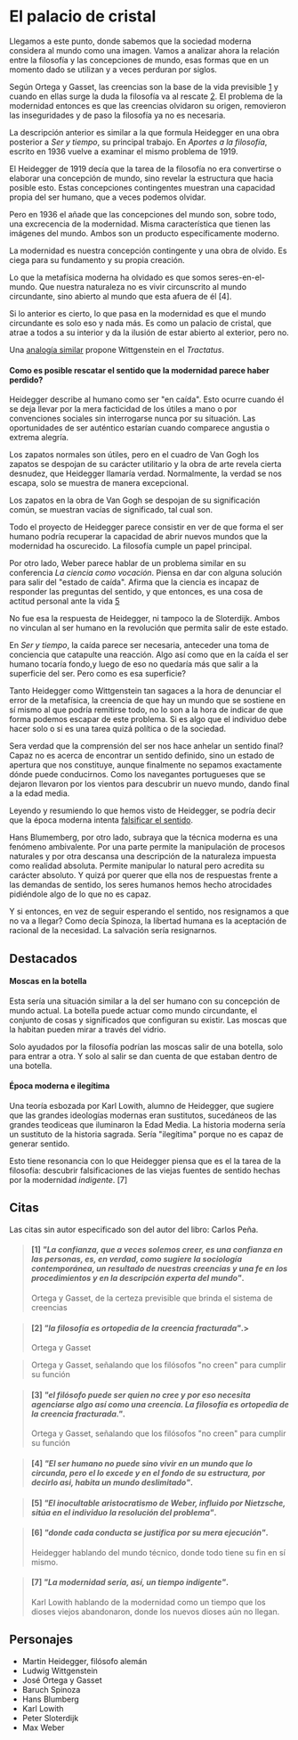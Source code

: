 # El palacio de cristal

Llegamos a este punto, donde sabemos que la sociedad moderna considera al mundo como una imagen. Vamos a analizar ahora la relación entre la filosofía y las concepciones de mundo, esas formas que en un momento dado se utilizan y a veces perduran por siglos.

Según Ortega y Gasset, las creencias son la base de la vida previsible [1]() y cuando en ellas surge la duda la filosofía va al rescate [2](). El problema de la modernidad entonces es que las creencias olvidaron su origen, removieron las inseguridades y de paso la filosofía ya no es necesaria. 

La descripción anterior es similar a la que formula Heidegger en una obra posterior a *Ser y tiempo*, su principal trabajo. En *Aportes a la filosofía*, escrito en 1936 vuelve a examinar el mismo problema de 1919. 

El Heidegger de 1919 decía que la tarea de la filosofía no era convertirse o elaborar una concepción de mundo, sino revelar la estructura que hacia posible esto. Estas concepciones contingentes muestran una capacidad propia del ser humano, que a veces podemos olvidar.

Pero en 1936 el añade que las concepciones del mundo son, sobre todo, una excrecencia de la modernidad. Misma característica que tienen las imágenes del mundo. Ambos son un producto específicamente moderno.

La modernidad es nuestra concepción contingente y una obra de olvido. Es ciega para su fundamento y su propia creación. 

Lo que la metafísica moderna ha olvidado es que somos seres-en-el-mundo. Que nuestra naturaleza no es vivir circunscrito al mundo circundante, sino abierto al mundo que esta afuera de él [4]. 

Si lo anterior es cierto, lo que pasa en la modernidad es que el mundo circundante es solo eso y nada más. Es como un palacio de cristal, que atrae a todos a su interior y da la ilusión de estar abierto al exterior, pero no. 

Una [analogía similar](#moscas-en-la-botella) propone Wittgenstein en el *Tractatus*. 

#### Como es posible rescatar el sentido que la modernidad parece haber perdido?

Heidegger describe al humano como ser "en caída". Esto ocurre cuando él se deja llevar por la mera facticidad de los útiles a mano o por convenciones sociales sin interrogarse nunca por su situación. Las oportunidades de ser auténtico estarían cuando comparece angustia o extrema alegría.

Los zapatos normales son útiles, pero en el cuadro de Van Gogh los zapatos se despojan de su carácter utilitario y la obra de arte revela cierta desnudez, que Heidegger llamaría verdad. Normalmente, la verdad se nos escapa, solo se muestra de manera excepcional.  

Los zapatos en la obra de Van Gogh se despojan de su significación común, se muestran vacías de significado, tal cual son.

Todo el proyecto de Heidegger parece consistir en ver de que forma el ser humano podría recuperar la capacidad de abrir nuevos mundos que la modernidad ha oscurecido. La filosofía cumple un papel principal. 

Por otro lado, Weber parece hablar de un problema similar en su conferencia *La ciencia como vocación*. Piensa en dar con alguna solución para salir del "estado de caída". Afirma que la ciencia es incapaz de responder las preguntas del sentido, y que entonces, es una cosa de actitud personal ante la vida [5]()

No fue esa la respuesta de Heidegger, ni tampoco la de Sloterdijk. Ambos no vinculan al ser humano en la revolución que permita salir de este estado. 

En *Ser y tiempo*, la caída parece ser necesaria, anteceder una toma de conciencia que catapulte una reacción. Algo así como que en la caída el ser humano tocaría fondo,y luego de eso no quedaría más que salir a la superficie del ser. Pero como es esa superficie? 
  
Tanto Heidegger como Wittgenstein tan sagaces a la hora de denunciar el error de la metafísica, la creencia de que hay un mundo que se sostiene en sí mismo al que podría remitirse todo, no lo son a la hora de indicar de que forma podemos escapar de este problema. Si es algo que el individuo debe hacer solo o si es una tarea quizá política o de la sociedad. 

Sera verdad que la comprensión del ser nos hace anhelar un sentido final? Capaz no es acerca de encontrar un sentido definido, sino un estado de apertura que nos constituye, aunque finalmente no sepamos exactamente dónde puede conducirnos. Como los navegantes portugueses que se dejaron llevaron por los vientos para descubrir un nuevo mundo, dando final a la edad media. 

Leyendo y resumiendo lo que hemos visto de Heidegger, se podría decir que la época moderna intenta [falsificar el sentido](#época-moderna-e-ilegítima).

Hans Blumemberg, por otro lado, subraya que la técnica moderna es una fenómeno ambivalente. Por una parte permite la manipulación de procesos naturales y por otra descansa una descripción de la naturaleza impuesta como realidad absoluta. Permite manipular lo natural pero acredita su carácter absoluto. Y quizá por querer que ella nos de respuestas frente a las demandas de sentido, los seres humanos hemos hecho atrocidades pidiéndole algo de lo que no es capaz. 

Y si entonces, en vez de seguir esperando el sentido, nos resignamos a que no va a llegar? Como decía Spinoza, la libertad humana es la aceptación de racional de la necesidad. La salvación sería resignarnos.

## Destacados

#### Moscas en la botella
Esta sería una situación similar a la del ser humano con su concepción de mundo actual. La botella puede actuar como mundo circundante, el conjunto de cosas y significados que configuran su existir. Las moscas que la habitan pueden mirar a través del vidrio.

Solo ayudados por la filosofía podrían las moscas salir de una botella, solo para entrar a otra. Y solo al salir se dan cuenta de que estaban dentro de una botella. 

#### Época moderna e ilegítima
Una teoría esbozada por Karl Lowith, alumno de Heidegger, que sugiere que las grandes ideologías modernas eran sustitutos, sucedáneos de las grandes teodiceas que iluminaron la Edad Media. La historia moderna sería un sustituto de la historia sagrada. Sería "ilegítima" porque no es capaz de generar sentido. 

Esto tiene resonancia con lo que Heidegger piensa que es el la tarea de la filosofía: descubrir falsificaciones de las viejas fuentes de sentido hechas por la modernidad *indigente*. [7]


## Citas
                                                                                                                    
Las citas sin autor especificado son del autor del libro: Carlos Peña.

<!-- p158 -->
> #### [1] _"La confianza, que a veces solemos creer, es una confianza en las personas, es, en verdad, como sugiere la sociología contemporánea, un resultado de nuestras creencias y una fe en los procedimientos y en la descripción experta del mundo"_.
>
> Ortega y Gasset, de la certeza previsible que brinda el sistema de creencias

<!-- p159 -->
> #### [2] _"la filosofía es ortopedia de la creencia fracturada"_.>
>
> Ortega y Gasset

>
> Ortega y Gasset, señalando que los filósofos "no creen" para cumplir su función

<!-- p159 -->
> #### [3] _"el filósofo puede ser quien no cree y por eso necesita agenciarse algo así como una creencia. La filosofía es ortopedia de la creencia fracturada."_.
>
> Ortega y Gasset, señalando que los filósofos "no creen" para cumplir su función

<!-- p161 -->
> #### [4] _"El ser humano no puede sino vivir en un mundo que lo circunda, pero el lo excede y en el fondo de su estructura, por decirlo asi, habita un mundo deslimitado"_.

<!-- p166 -->
> #### [5] _"El inocultable aristocratismo de Weber, influido por Nietzsche, sitúa en el individuo la resolución del problema"_.


<!-- p171 -->
> #### [6] _"donde cada conducta se justifica por su mera ejecución"_.
>
> Heidegger hablando del mundo técnico, donde todo tiene su fin en sí mismo.


<!-- p171 -->
> #### [7] _"La modernidad sería, así, un tiempo indigente"_.
>
> Karl Lowith hablando de la modernidad como un tiempo que los dioses viejos abandonaron, donde los nuevos dioses aún no llegan.



## Personajes

- Martin Heidegger, filósofo alemán
- Ludwig Wittgenstein
- José Ortega y Gasset
- Baruch Spinoza
- Hans Blumberg
- Karl Lowith
- Peter Sloterdijk
- Max Weber